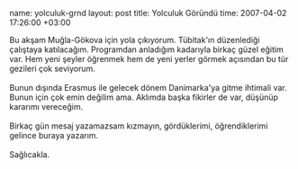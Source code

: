 name: yolculuk-grnd
layout: post
title: Yolculuk Göründü
time: 2007-04-02 17:26:00 +03:00

Bu akşam Muğla-Gökova için yola çıkıyorum. Tübitak'ın düzenlediği çalıştaya katılacağım. Programdan anladığım kadarıyla birkaç güzel eğitim var. Hem yeni şeyler öğrenmek hem de yeni yerler görmek açısından bu tür gezileri çok seviyorum. <br /><br />Bunun dışında Erasmus ile gelecek dönem Danimarka'ya gitme ihtimali var. Bunun için çok emin değilim ama. Aklımda başka fikirler de var, düşünüp kararımı vereceğim.<br /><br />Birkaç gün mesaj yazamazsam kızmayın, gördüklerimi, öğrendiklerimi gelince buraya yazarım.<br /><br />Sağlıcakla.
